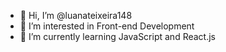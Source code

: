 - 👋  Hi, I’m @luanateixeira148
- 👀  I’m interested in Front-end Development
- 🌱  I’m currently learning JavaScript and React.js

<!---
luanateixeira148/luanateixeira148 is a ✨ special ✨ repository because its `README.md` (this file) appears on your GitHub profile.
You can click the Preview link to take a look at your changes.
--->
